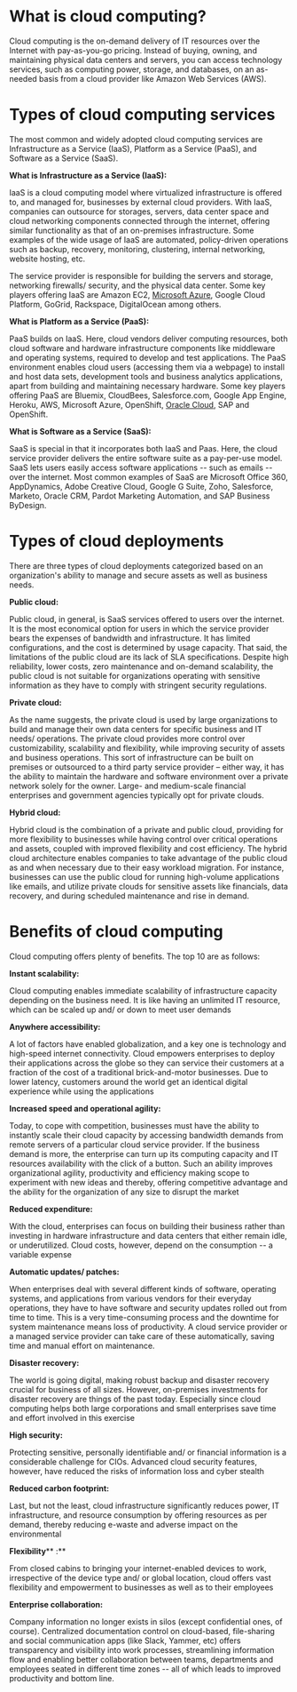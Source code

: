 # **What is cloud computing?**

Cloud computing is the on-demand delivery of IT resources over the Internet with pay-as-you-go pricing. Instead of buying, owning, and maintaining physical data centers and servers, you can access technology services, such as computing power, storage, and databases, on an as-needed basis from a cloud provider like Amazon Web Services (AWS).

# **Types of cloud computing services**

The most common and widely adopted cloud computing services are Infrastructure as a Service (IaaS), Platform as a Service (PaaS), and Software as a Service (SaaS).

**What is Infrastructure as a Service (IaaS):**

IaaS is a cloud computing model where virtualized infrastructure is offered to, and managed for, businesses by external cloud providers. With IaaS, companies can outsource for storages, servers, data center space and cloud networking components connected through the internet, offering similar functionality as that of an on-premises infrastructure. Some examples of the wide usage of IaaS are automated, policy-driven operations such as backup, recovery, monitoring, clustering, internal networking, website hosting, etc.

The service provider is responsible for building the servers and storage, networking firewalls/ security, and the physical data center. Some key players offering IaaS are Amazon EC2, [Microsoft Azure](https://www.trianz.com/partnerships/cloud/microsoft-azure-cloud-services), Google Cloud Platform, GoGrid, Rackspace, DigitalOcean among others.

**What is Platform as a Service (PaaS):**

PaaS builds on IaaS. Here, cloud vendors deliver computing resources, both cloud software and hardware infrastructure components like middleware and operating systems, required to develop and test applications. The PaaS environment enables cloud users (accessing them via a webpage) to install and host data sets, development tools and business analytics applications, apart from building and maintaining necessary hardware. Some key players offering PaaS are Bluemix, CloudBees, Salesforce.com, Google App Engine, Heroku, AWS, Microsoft Azure, OpenShift, [Oracle Cloud](https://www.trianz.com/partnerships/cloud/oracle-partner), SAP and OpenShift.

**What is Software as a Service (SaaS):**

SaaS is special in that it incorporates both IaaS and Paas. Here, the cloud service provider delivers the entire software suite as a pay-per-use model. SaaS lets users easily access software applications -- such as emails -- over the internet. Most common examples of SaaS are Microsoft Office 360, AppDynamics, Adobe Creative Cloud, Google G Suite, Zoho, Salesforce, Marketo, Oracle CRM, Pardot Marketing Automation, and SAP Business ByDesign.

# **Types of cloud deployments**

There are three types of cloud deployments categorized based on an organization&#39;s ability to manage and secure assets as well as business needs.

**Public cloud:**

Public cloud, in general, is SaaS services offered to users over the internet. It is the most economical option for users in which the service provider bears the expenses of bandwidth and infrastructure. It has limited configurations, and the cost is determined by usage capacity. That said, the limitations of the public cloud are its lack of SLA specifications. Despite high reliability, lower costs, zero maintenance and on-demand scalability, the public cloud is not suitable for organizations operating with sensitive information as they have to comply with stringent security regulations.

**Private cloud:**

As the name suggests, the private cloud is used by large organizations to build and manage their own data centers for specific business and IT needs/ operations. The private cloud provides more control over customizability, scalability and flexibility, while improving security of assets and business operations. This sort of infrastructure can be built on premises or outsourced to a third party service provider – either way, it has the ability to maintain the hardware and software environment over a private network solely for the owner. Large- and medium-scale financial enterprises and government agencies typically opt for private clouds.

**Hybrid cloud:**

Hybrid cloud is the combination of a private and public cloud, providing for more flexibility to businesses while having control over critical operations and assets, coupled with improved flexibility and cost efficiency. The hybrid cloud architecture enables companies to take advantage of the public cloud as and when necessary due to their easy workload migration. For instance, businesses can use the public cloud for running high-volume applications like emails, and utilize private clouds for sensitive assets like financials, data recovery, and during scheduled maintenance and rise in demand.

# **Benefits of cloud computing**

Cloud computing offers plenty of benefits. The top 10 are as follows:

 **Instant scalability:**

Cloud computing enables immediate scalability of infrastructure capacity depending on the business need. It is like having an unlimited IT resource, which can be scaled up and/ or down to meet user demands

 **Anywhere accessibility:**

A lot of factors have enabled globalization, and a key one is technology and high-speed internet connectivity. Cloud empowers enterprises to deploy their applications across the globe so they can service their customers at a fraction of the cost of a traditional brick-and-motor businesses. Due to lower latency, customers around the world get an identical digital experience while using the applications

 **Increased speed and operational agility:**

Today, to cope with competition, businesses must have the ability to instantly scale their cloud capacity by accessing bandwidth demands from remote servers of a particular cloud service provider. If the business demand is more, the enterprise can turn up its computing capacity and IT resources availability with the click of a button. Such an ability improves organizational agility, productivity and efficiency making scope to experiment with new ideas and thereby, offering competitive advantage and the ability for the organization of any size to disrupt the market

 **Reduced expenditure:**

With the cloud, enterprises can focus on building their business rather than investing in hardware infrastructure and data centers that either remain idle, or underutilized. Cloud costs, however, depend on the consumption -- a variable expense

 **Automatic updates/ patches:**

When enterprises deal with several different kinds of software, operating systems, and applications from various vendors for their everyday operations, they have to have software and security updates rolled out from time to time. This is a very time-consuming process and the downtime for system maintenance means loss of productivity. A cloud service provider or a managed service provider can take care of these automatically, saving time and manual effort on maintenance.

 **Disaster recovery:**

The world is going digital, making robust backup and disaster recovery crucial for business of all sizes. However, on-premises investments for disaster recovery are things of the past today. Especially since cloud computing helps both large corporations and small enterprises save time and effort involved in this exercise

 **High security:**

Protecting sensitive, personally identifiable and/ or financial information is a considerable challenge for CIOs. Advanced cloud security features, however, have reduced the risks of information loss and cyber stealth

 **Reduced carbon footprint:**

Last, but not the least, cloud infrastructure significantly reduces power, IT infrastructure, and resource consumption by offering resources as per demand, thereby reducing e-waste and adverse impact on the environmental

 **Flexibility**** :**

From closed cabins to bringing your internet-enabled devices to work, irrespective of the device type and/ or global location, cloud offers vast flexibility and empowerment to businesses as well as to their employees

 **Enterprise collaboration:**

Company information no longer exists in silos (except confidential ones, of course). Centralized documentation control on cloud-based, file-sharing and social communication apps (like Slack, Yammer, etc) offers transparency and visibility into work processes, streamlining information flow and enabling better collaboration between teams, departments and employees seated in different time zones -- all of which leads to improved productivity and bottom line.
